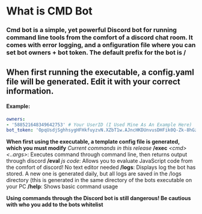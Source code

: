 
# What is CMD Bot
### Cmd bot is a simple, yet powerful Discord bot for running command line tools from the comfort of a discord chat room. It comes with error logging, and a onfiguration file where you can set bot owners + bot token. The default prefix for the bot is /

## When first running the executable, a config.yaml file will be generated. Edit it with your correct information.
#### Example:
```yaml
owners:
- '588521648349642753' # Your UserID (I Used Mine As An Example Here)
bot_token: 'OpqUsdjSghhsygHFHkfuyzvN.XZbT1w.AJncHKDUnvusDHFik0Q-Zk-8hGz' # Your Bots zToken
```

**When first using the executable, a template config file is generated, which you must modify**
*Current commands in this release*
**/exec** *\<cmd> <..args>*: Executes command through command line, then returns output through discord
**/eval** *js code*: Allows you to evaluate JavaScript code from the comfort of discord! No text editor needed
**/logs**: Displays log the bot has stored. A new one is generated daily, but all logs are saved in the /logs directory (this is generated in the same directory of the bots executable on your PC
**/help**: Shows basic command usage

**Using commands through the Discord bot is still dangerous!  Be cautious with who you add to the bots whitelist**
